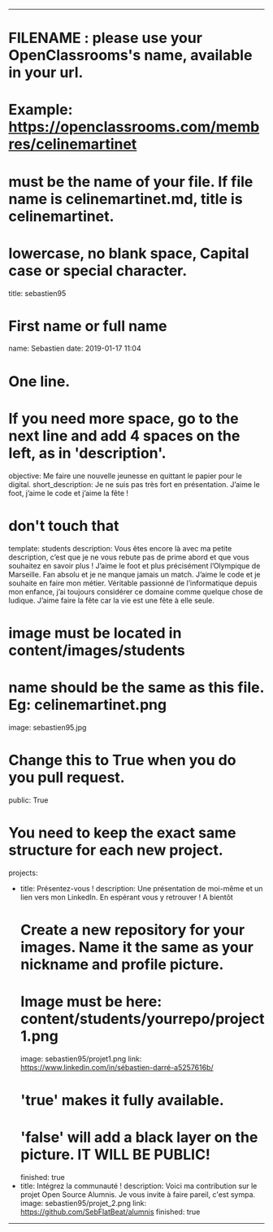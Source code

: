---

# FILENAME : please use your OpenClassrooms's name, available in your url.
# Example: https://openclassrooms.com/membres/celinemartinet
# must be the name of your file. If file name is celinemartinet.md, title is celinemartinet.
# lowercase, no blank space, Capital case or special character.
title: sebastien95

# First name or full name
name: Sebastien
date: 2019-01-17 11:04

# One line.
# If you need more space, go to the next line and add 4 spaces on the left, as in 'description'.
objective: Me faire une nouvelle jeunesse en quittant le papier pour le digital.
short_description: Je ne suis pas très fort en présentation. J’aime le foot, j’aime le code et j’aime la fête ! 

# don't touch that
template: students
description: 
    Vous êtes encore là avec ma petite description, c’est que je ne vous rebute pas de prime abord et que vous souhaitez en savoir plus !
    J’aime le foot et plus précisément l’Olympique de Marseille. Fan absolu et je ne manque jamais un match.
    J’aime le code et je souhaite en faire mon métier. Véritable passionné de l’informatique depuis mon enfance, j’ai toujours considérer ce domaine comme quelque chose de ludique.
    J’aime faire la fête car la vie est une fête à elle seule.


# image must be located in content/images/students
# name should be the same as this file. Eg: celinemartinet.png
image: sebastien95.jpg

# Change this to True when you do you pull request.
public: True

# You need to keep the exact same structure for each new project.
projects:
  - title: Présentez-vous !
    description: Une présentation de moi-même et un lien vers mon LinkedIn. En espérant vous y retrouver ! A bientôt
    # Create a new repository for your images. Name it the same as your nickname and profile picture.
    # Image must be here: content/students/yourrepo/project1.png
    image: sebastien95/projet1.png
    link: https://www.linkedin.com/in/sébastien-darré-a5257616b/
    # 'true' makes it fully available.
    # 'false' will add a black layer on the picture. IT WILL BE PUBLIC!
    finished: true
  - title: Intégrez la communauté !
    description: Voici ma contribution sur le projet Open Source Alumnis. Je vous invite à faire pareil, c'est sympa.
    image: sebastien95/projet_2.png
    link: https://github.com/SebFlatBeat/alumnis
			finished: true	
---